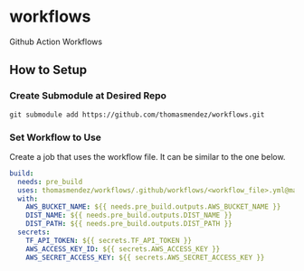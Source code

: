 # workflows

Github Action Workflows

## How to Setup

### Create Submodule at Desired Repo

`git submodule add https://github.com/thomasmendez/workflows.git`

### Set Workflow to Use

Create a job that uses the workflow file. It can be similar to the one below.

```yml
build:
  needs: pre_build
  uses: thomasmendez/workflows/.github/workflows/<workflow_file>.yml@main
  with:
    AWS_BUCKET_NAME: ${{ needs.pre_build.outputs.AWS_BUCKET_NAME }}
    DIST_NAME: ${{ needs.pre_build.outputs.DIST_NAME }}
    DIST_PATH: ${{ needs.pre_build.outputs.DIST_PATH }}
  secrets:
    TF_API_TOKEN: ${{ secrets.TF_API_TOKEN }}
    AWS_ACCESS_KEY_ID: ${{ secrets.AWS_ACCESS_KEY }}
    AWS_SECRET_ACCESS_KEY: ${{ secrets.AWS_SECRET_ACCESS_KEY }}
```
